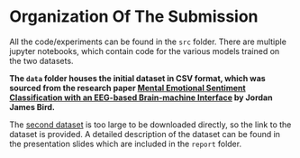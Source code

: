 # Organization Of The Submission

All the code/experiments can be found in the `src` folder. There are multiple jupyter notebooks, which contain code for the various models trained on the two datasets. 

**The `data` folder houses the initial dataset in CSV format, which was sourced from the research paper [Mental Emotional Sentiment Classification with an EEG-based Brain-machine Interface](http://jordanjamesbird.com/publications/Mental-Emotional-Sentiment-Classification-with-an-EEG-based-Brain-machine-Interface.pdf) by Jordan James Bird.**

The [second dataset](https://www.kaggle.com/datasets/phhasian0710/seed-iv/data) is too large to be downloaded directly, so the link to the dataset is provided. A detailed description of the dataset can be found in the presentation slides which are included in the `report` folder.

